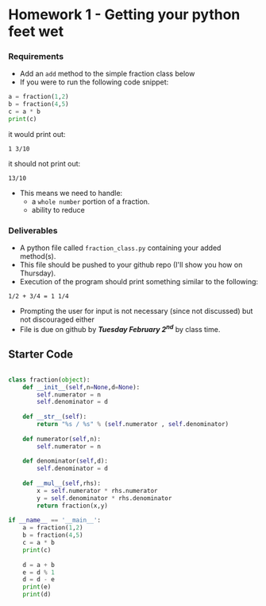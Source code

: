 # Homework 1 - Getting your python feet wet

### Requirements
- Add an `add` method to the simple fraction class below
- If you were to run the following code snippet:

```python
a = fraction(1,2)
b = fraction(4,5)
c = a * b
print(c)
```
it would print out:
```
1 3/10
```
it should not print out:

```
13/10
```

- This means we need to handle:
    - a `whole number` portion of a fraction.
    - ability to reduce 

### Deliverables

- A python file called `fraction_class.py` containing your added method(s).
- This file should be pushed to your github repo (I'll show you how on Thursday).
- Execution of the program should print something similar to the following:

```
1/2 + 3/4 = 1 1/4
```
- Prompting the user for input is not necessary (since not discussed) but not discouraged either
- File is due on github by ***Tuesday February 2<sup>nd</sup>*** by class time. 

## Starter Code

```python

class fraction(object):
    def __init__(self,n=None,d=None):
        self.numerator = n
        self.denominator = d
        
    def __str__(self):
        return "%s / %s" % (self.numerator , self.denominator)
        
    def numerator(self,n):
        self.numerator = n 
        
    def denominator(self,d):
        self.denominator = d
        
    def __mul__(self,rhs):
        x = self.numerator * rhs.numerator
        y = self.denominator * rhs.denominator
        return fraction(x,y)
   
if __name__ == '__main__':
    a = fraction(1,2)
    b = fraction(4,5)
    c = a * b
    print(c)
    
    d = a + b
    e = d % 1
    d = d - e
    print(e)
    print(d)
```
